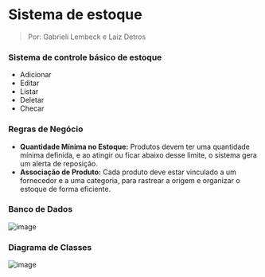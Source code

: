 # Sistema de estoque
> Por: Gabrieli Lembeck e Laiz Detros

### Sistema de controle básico de estoque
* Adicionar
* Editar
* Listar
* Deletar
* Checar

### Regras de Negócio 
* **Quantidade Mínima no Estoque:** Produtos devem ter uma quantidade mínima definida, e ao atingir ou ficar abaixo desse limite, o sistema gera um alerta de reposição.
* **Associação de Produto:** Cada produto deve estar vinculado a um fornecedor e a uma categoria, para rastrear a origem e organizar o estoque de forma eficiente.

### Banco de Dados
![image](https://github.com/user-attachments/assets/2dff072b-e3b3-4ab6-9585-3b0a7e8ccc6d)

### Diagrama de Classes
![image](https://github.com/user-attachments/assets/d8178735-1389-4359-a45a-87bc4e2943e5)
